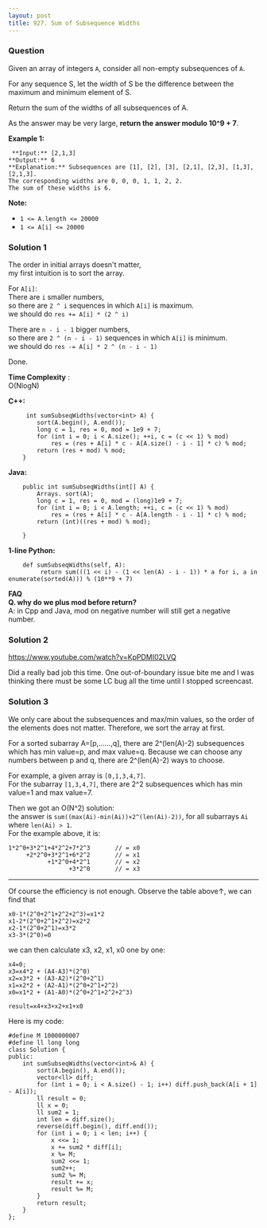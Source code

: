 ```yaml
---
layout: post
title: 927. Sum of Subsequence Widths
---
```

### Question
Given an array of integers `A`, consider all non-empty subsequences of `A`.

For any sequence S, let the  _width_  of S be the difference between the
maximum and minimum element of S.

Return the sum of the widths of all subsequences of A.

As the answer may be very large, **return the answer modulo 10^9 + 7**.



 **Example 1:**

    
    
     **Input:** [2,1,3]
    **Output:** 6
    **Explanation:** Subsequences are [1], [2], [3], [2,1], [2,3], [1,3], [2,1,3].
    The corresponding widths are 0, 0, 0, 1, 1, 2, 2.
    The sum of these widths is 6.
    



 **Note:**

  * `1 <= A.length <= 20000`
  * `1 <= A[i] <= 20000`

### Solution 1
The order in initial arrays doesn't matter,  
my first intuition is to sort the array.

For `A[i]`:  
There are `i` smaller numbers,  
so there are `2 ^ i` sequences in which `A[i]` is maximum.  
we should do `res += A[i] * (2 ^ i)`

There are `n - i - 1` bigger numbers,  
so there are `2 ^ (n - i - 1)` sequences in which `A[i]` is minimum.  
we should do `res -= A[i] * 2 ^ (n - i - 1)`

Done.

 **Time Complexity** :  
O(NlogN)

 **C++:**

    
    
         int sumSubseqWidths(vector<int> A) {
            sort(A.begin(), A.end());
            long c = 1, res = 0, mod = 1e9 + 7;
            for (int i = 0; i < A.size(); ++i, c = (c << 1) % mod)
                res = (res + A[i] * c - A[A.size() - i - 1] * c) % mod;
            return (res + mod) % mod;
        }
    

**Java:**

    
    
        public int sumSubseqWidths(int[] A) {
            Arrays. sort(A);
            long c = 1, res = 0, mod = (long)1e9 + 7;
            for (int i = 0; i < A.length; ++i, c = (c << 1) % mod)
                res = (res + A[i] * c - A[A.length - i - 1] * c) % mod;
            return (int)((res + mod) % mod);
    
        }
    

**1-line Python:**

    
    
        def sumSubseqWidths(self, A):
             return sum(((1 << i) - (1 << len(A) - i - 1)) * a for i, a in enumerate(sorted(A))) % (10**9 + 7)
    

**FAQ**  
 **Q. why do we plus mod before return?**  
A: in Cpp and Java, mod on negative number will still get a negative number.


### Solution 2
<https://www.youtube.com/watch?v=KpPDMI02LVQ>

Did a really bad job this time. One out-of-boundary issue bite me and I was
thinking there must be some LC bug all the time until I stopped screencast.


### Solution 3
We only care about the subsequences and max/min values, so the order of the
elements does not matter. Therefore, we sort the array at first.

For a sorted subarray A=[p,......,q], there are 2^(len(A)-2) subsequences
which has min value=p, and max value=q. Because we can choose any numbers
between p and q, there are 2^(len(A)-2) ways to choose.

For example, a given array is `[0,1,3,4,7]`.  
For the subarray `[1,3,4,7]`, there are 2^2 subsequences which has min value=1
and max value=7.

Then we got an O(N^2) solution:  
the answer is `sum((max(Ai)-min(Ai))×2^(len(Ai)-2))`, for all subarrays `Ai`
where `len(Ai) > 1`.  
For the example above, it is:

    
    
    1*2^0+3*2^1+4*2^2+7*2^3       // = x0
         +2*2^0+3*2^1+6*2^2       // = x1
               +1*2^0+4*2^1       // = x2
                     +3*2^0       // = x3
    

* * *

Of course the efficiency is not enough. Observe the table above↑, we can find
that

    
    
    x0-1*(2^0+2^1+2^2+2^3)=x1*2
    x1-2*(2^0+2^1+2^2)=x2*2
    x2-1*(2^0+2^1)=x3*2
    x3-3*(2^0)=0
    

we can then calculate x3, x2, x1, x0 one by one:

    
    
    x4=0;
    x3=x4*2 + (A4-A3)*(2^0)
    x2=x3*2 + (A3-A2)*(2^0+2^1)
    x1=x2*2 + (A2-A1)*(2^0+2^1+2^2)
    x0=x1*2 + (A1-A0)*(2^0+2^1+2^2+2^3)
    
    result=x4+x3+x2+x1+x0
    

Here is my code:

    
    
    #define M 1000000007
    #define ll long long
    class Solution {
    public:
        int sumSubseqWidths(vector<int>& A) {
            sort(A.begin(), A.end());
            vector<ll> diff;
            for (int i = 0; i < A.size() - 1; i++) diff.push_back(A[i + 1] - A[i]);
            ll result = 0;
            ll x = 0;
            ll sum2 = 1;
            int len = diff.size();
            reverse(diff.begin(), diff.end());
            for (int i = 0; i < len; i++) {
                x <<= 1;
                x += sum2 * diff[i];
                x %= M;
                sum2 <<= 1;
                sum2++;
                sum2 %= M;
                result += x;
                result %= M;
            }
            return result;
        }
    };
    




